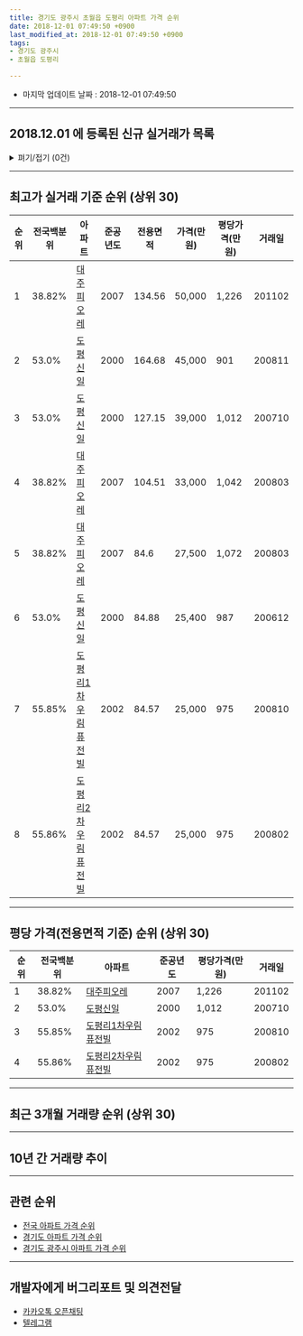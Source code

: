 ```yaml
---
title: 경기도 광주시 초월읍 도평리 아파트 가격 순위
date: 2018-12-01 07:49:50 +0900
last_modified_at: 2018-12-01 07:49:50 +0900
tags:
- 경기도 광주시
- 초월읍 도평리

---
```


* 마지막 업데이트 날짜 : 2018-12-01 07:49:50

---

## 2018.12.01 에 등록된 신규 실거래가 목록

<details>
<summary>펴기/접기 (0건)</summary>
<div markdown="1">

|아파트|전국백분위|준공년도|전용면적|가격(만원)|평당가격(만원)|거래일|
|---|---|---|---|---|---|---|
|없음|||||||


</div>
</details>

---

## 최고가 실거래 기준 순위 (상위 30)


|순위|전국백분위|아파트|준공년도|전용면적|가격(만원)|평당가격(만원)|거래일|
|---|---|---|---|---|---|---|---|
|1|38.82%|[대주피오레](https://search.naver.com/search.naver?query=%EA%B2%BD%EA%B8%B0%EB%8F%84+%EA%B4%91%EC%A3%BC%EC%8B%9C+%EC%B4%88%EC%9B%94%EC%9D%8D+%EB%8F%84%ED%8F%89%EB%A6%AC+%EB%8C%80%EC%A3%BC%ED%94%BC%EC%98%A4%EB%A0%88)|2007|134.56|50,000|1,226|201102|
|2|53.0%|[도평신일](https://search.naver.com/search.naver?query=%EA%B2%BD%EA%B8%B0%EB%8F%84+%EA%B4%91%EC%A3%BC%EC%8B%9C+%EC%B4%88%EC%9B%94%EC%9D%8D+%EB%8F%84%ED%8F%89%EB%A6%AC+%EB%8F%84%ED%8F%89%EC%8B%A0%EC%9D%BC)|2000|164.68|45,000|901|200811|
|3|53.0%|[도평신일](https://search.naver.com/search.naver?query=%EA%B2%BD%EA%B8%B0%EB%8F%84+%EA%B4%91%EC%A3%BC%EC%8B%9C+%EC%B4%88%EC%9B%94%EC%9D%8D+%EB%8F%84%ED%8F%89%EB%A6%AC+%EB%8F%84%ED%8F%89%EC%8B%A0%EC%9D%BC)|2000|127.15|39,000|1,012|200710|
|4|38.82%|[대주피오레](https://search.naver.com/search.naver?query=%EA%B2%BD%EA%B8%B0%EB%8F%84+%EA%B4%91%EC%A3%BC%EC%8B%9C+%EC%B4%88%EC%9B%94%EC%9D%8D+%EB%8F%84%ED%8F%89%EB%A6%AC+%EB%8C%80%EC%A3%BC%ED%94%BC%EC%98%A4%EB%A0%88)|2007|104.51|33,000|1,042|200803|
|5|38.82%|[대주피오레](https://search.naver.com/search.naver?query=%EA%B2%BD%EA%B8%B0%EB%8F%84+%EA%B4%91%EC%A3%BC%EC%8B%9C+%EC%B4%88%EC%9B%94%EC%9D%8D+%EB%8F%84%ED%8F%89%EB%A6%AC+%EB%8C%80%EC%A3%BC%ED%94%BC%EC%98%A4%EB%A0%88)|2007|84.6|27,500|1,072|200803|
|6|53.0%|[도평신일](https://search.naver.com/search.naver?query=%EA%B2%BD%EA%B8%B0%EB%8F%84+%EA%B4%91%EC%A3%BC%EC%8B%9C+%EC%B4%88%EC%9B%94%EC%9D%8D+%EB%8F%84%ED%8F%89%EB%A6%AC+%EB%8F%84%ED%8F%89%EC%8B%A0%EC%9D%BC)|2000|84.88|25,400|987|200612|
|7|55.85%|[도평리1차우림퓨전빌](https://search.naver.com/search.naver?query=%EA%B2%BD%EA%B8%B0%EB%8F%84+%EA%B4%91%EC%A3%BC%EC%8B%9C+%EC%B4%88%EC%9B%94%EC%9D%8D+%EB%8F%84%ED%8F%89%EB%A6%AC+%EB%8F%84%ED%8F%89%EB%A6%AC1%EC%B0%A8%EC%9A%B0%EB%A6%BC%ED%93%A8%EC%A0%84%EB%B9%8C)|2002|84.57|25,000|975|200810|
|8|55.86%|[도평리2차우림퓨전빌](https://search.naver.com/search.naver?query=%EA%B2%BD%EA%B8%B0%EB%8F%84+%EA%B4%91%EC%A3%BC%EC%8B%9C+%EC%B4%88%EC%9B%94%EC%9D%8D+%EB%8F%84%ED%8F%89%EB%A6%AC+%EB%8F%84%ED%8F%89%EB%A6%AC2%EC%B0%A8%EC%9A%B0%EB%A6%BC%ED%93%A8%EC%A0%84%EB%B9%8C)|2002|84.57|25,000|975|200802|


---

## 평당 가격(전용면적 기준) 순위 (상위 30)


|순위|전국백분위|아파트|준공년도|평당가격(만원)|거래일|
|---|---|---|---|---|---|
|1|38.82%|[대주피오레](https://search.naver.com/search.naver?query=%EA%B2%BD%EA%B8%B0%EB%8F%84+%EA%B4%91%EC%A3%BC%EC%8B%9C+%EC%B4%88%EC%9B%94%EC%9D%8D+%EB%8F%84%ED%8F%89%EB%A6%AC+%EB%8C%80%EC%A3%BC%ED%94%BC%EC%98%A4%EB%A0%88)|2007|1,226|201102|
|2|53.0%|[도평신일](https://search.naver.com/search.naver?query=%EA%B2%BD%EA%B8%B0%EB%8F%84+%EA%B4%91%EC%A3%BC%EC%8B%9C+%EC%B4%88%EC%9B%94%EC%9D%8D+%EB%8F%84%ED%8F%89%EB%A6%AC+%EB%8F%84%ED%8F%89%EC%8B%A0%EC%9D%BC)|2000|1,012|200710|
|3|55.85%|[도평리1차우림퓨전빌](https://search.naver.com/search.naver?query=%EA%B2%BD%EA%B8%B0%EB%8F%84+%EA%B4%91%EC%A3%BC%EC%8B%9C+%EC%B4%88%EC%9B%94%EC%9D%8D+%EB%8F%84%ED%8F%89%EB%A6%AC+%EB%8F%84%ED%8F%89%EB%A6%AC1%EC%B0%A8%EC%9A%B0%EB%A6%BC%ED%93%A8%EC%A0%84%EB%B9%8C)|2002|975|200810|
|4|55.86%|[도평리2차우림퓨전빌](https://search.naver.com/search.naver?query=%EA%B2%BD%EA%B8%B0%EB%8F%84+%EA%B4%91%EC%A3%BC%EC%8B%9C+%EC%B4%88%EC%9B%94%EC%9D%8D+%EB%8F%84%ED%8F%89%EB%A6%AC+%EB%8F%84%ED%8F%89%EB%A6%AC2%EC%B0%A8%EC%9A%B0%EB%A6%BC%ED%93%A8%EC%A0%84%EB%B9%8C)|2002|975|200802|


---

## 최근 3개월 거래량 순위 (상위 30)


<div style="width:100%;">
    <canvas id="deal_count_ranking" height="250"></canvas>
</div>


<script>
new Chart(document.getElementById("deal_count_ranking"), {
    type: 'horizontalBar',
    data: {
        labels: ['도평리1차우림퓨전빌', '도평리2차우림퓨전빌', '도평신일'],
        datasets: [{
            label: '실거래 수',
            data: [4, 3, 2],
            borderColor: "rgba(255, 0, 128, 1)",
            backgroundColor: "rgba(255, 0, 128, 0.5)",
            fill: false,
        }]
    },
    options: {
        responsive: true,
        title: {
            display: true,
            text: '최근 3개월 거래량 순위'
        },
        tooltips: {
            mode: 'index',
            intersect: false,
            callbacks: {
                title: function(tooltipItems, data) {
                    return "실거래 수:";
                },
                label: function(tooltipItem, data) {
                    return data.labels[tooltipItem.index] + ": " + tooltipItem.xLabel;
                }
            }
        },
        hover: {
            mode: 'nearest',
            intersect: true
        },
        scales: {
            xAxes: [{
                display: true,
                scaleLabel: {
                    display: true,
                    labelString: '실거래 수'
                },
                ticks: {
                    suggestedMin: 0,
                }
            }],
            yAxes: [{
                display: true,
                ticks: {
                    autoSkip: false,
                    callback: function(value, index, values) {
                        if (value.length > 15)
                            return value.substr(0, 13) + "...";
                        else
                            return value;
                    }
                },
                scaleLabel: {
                    display: false,
                }
            }]
        }
    }
});

</script>


---

## 10년 간 거래량 추이


<div style="width:100%;">
    <canvas id="deal_progress" height="250"></canvas>
</div>

<script>
new Chart(document.getElementById("deal_progress"), {
    type: 'line',
    data: {
        labels: ['200812','200901','200902','200903','200904','200905','200906','200907','200908','200909','200910','200911','200912','201001','201002','201003','201004','201005','201006','201007','201008','201009','201010','201011','201012','201101','201102','201103','201104','201105','201106','201107','201108','201109','201110','201111','201112','201201','201202','201203','201204','201205','201206','201207','201208','201209','201210','201211','201212','201301','201302','201303','201304','201305','201306','201307','201308','201309','201310','201311','201312','201401','201402','201403','201404','201405','201406','201407','201408','201409','201410','201411','201412','201501','201502','201503','201504','201505','201506','201507','201508','201509','201510','201511','201512','201601','201602','201603','201604','201605','201606','201607','201608','201609','201610','201611','201612','201701','201702','201703','201704','201705','201706','201707','201708','201709','201710','201711','201712','201801','201802','201803','201804','201805','201806','201807','201808','201809','201810','201811','201812'],
        datasets: [{
            label: '실거래 수',
            pointRadius: 1,
            data: [0, 1, 4, 7, 11, 7, 13, 10, 10, 9, 4, 7, 3, 10, 6, 10, 0, 2, 5, 5, 5, 5, 3, 10, 3, 6, 10, 12, 9, 6, 8, 14, 9, 10, 5, 4, 8, 7, 8, 12, 9, 6, 3, 1, 4, 9, 5, 5, 3, 4, 2, 11, 11, 11, 11, 5, 3, 9, 9, 12, 7, 4, 20, 9, 11, 4, 6, 10, 10, 14, 14, 10, 7, 10, 16, 28, 20, 11, 15, 25, 7, 10, 19, 8, 7, 6, 1, 9, 11, 1, 6, 23, 9, 13, 12, 3, 6, 3, 7, 1, 2, 6, 17, 7, 2, 9, 8, 2, 1, 1, 10, 5, 8, 5, 7, 1, 4, 11, 5, 4, 0],
            borderColor: "rgba(255, 201, 14, 1)",
            backgroundColor: "rgba(255, 201, 14, 0.5)",
            fill: true,
        }]
    },
    options: {
        responsive: true,
        title: {
            display: true,
            text: '10년간 거래량 추이'
        },
        tooltips: {
            mode: 'index',
            intersect: false,
        },
        hover: {
            mode: 'nearest',
            intersect: true
        },
        scales: {
            xAxes: [{
                display: true,
                scaleLabel: {
                    display: true,
                    labelString: '년/월'
                }
            }],
            yAxes: [{
                display: true,
                ticks: {
                    suggestedMin: 0,
                },
                scaleLabel: {
                    display: true,
                    labelString: '실거래 수'
                }
            }]
        }
    }
});

</script>


---

## 관련 순위

- [전국 아파트 가격 순위](https://inasie.github.io/apt-ranking/전국)
- [경기도 아파트 가격 순위](https://inasie.github.io/apt-ranking/경기도)
- [경기도 광주시 아파트 가격 순위](https://inasie.github.io/apt-ranking/경기도-광주시)


---

## 개발자에게 버그리포트 및 의견전달

- [카카오톡 오픈채팅](https://open.kakao.com/o/gLJUAP4)
- [텔레그램](https://t.me/inasie)

